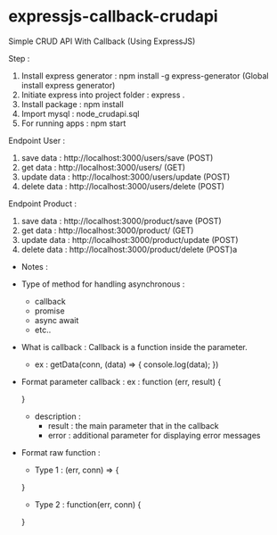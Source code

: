 # expressjs-callback-crudapi
Simple CRUD API With Callback (Using ExpressJS)


Step :
1. Install express generator            : npm install -g express-generator (Global install express generator)
2. Initiate express into project folder : express .
3. Install package                      : npm install
4. Import mysql                         : node_crudapi.sql
4. For running apps                     : npm start

Endpoint User :
1. save data   : http://localhost:3000/users/save   (POST)
2. get data    : http://localhost:3000/users/       (GET)
3. update data : http://localhost:3000/users/update (POST)
4. delete data : http://localhost:3000/users/delete (POST)

Endpoint Product :
1. save data   : http://localhost:3000/product/save   (POST)
2. get data    : http://localhost:3000/product/       (GET)
3. update data : http://localhost:3000/product/update (POST)
4. delete data : http://localhost:3000/product/delete (POST)a


* Notes :

- Type of method for handling asynchronous :
    - callback
    - promise
    - async await
    - etc..

- What is callback : Callback is a function inside the parameter.
    - ex :
        getData(conn, (data) => {
            console.log(data);
        })

- Format parameter callback :
    ex :
    function (err, result) {

    }
        
    * description :
        - result : the main parameter that in the callback
        - error  : additional parameter for displaying error messages

- Format raw function :
    
    * Type 1 :
    (err, conn) => {

    }

    * Type 2 :
    function(err, conn) {

    }